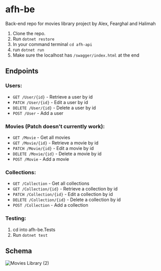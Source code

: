 # afh-be
Back-end repo for movies library project by Alex, Fearghal and Halimah

1. Clone the repo.
2. Run ```dotnet restore```
3. In your command terminal ```cd afh-api```
4. run ```dotnet run```
5. Make sure the localhost has ```/swagger/index.html``` at the end 
 
## Endpoints

### Users:
-   `GET /User/{id}` - Retrieve a user by id
-   `PATCH /User/{id}` - Edit a user by id
-   `DELETE /User/{id}` - Delete a user by id
-   `POST /User` - Add a user

### Movies (Patch doesn't currently work): 
-   `GET /Movie` - Get all movies
-   `GET /Movie/{id}` - Retrieve a movie by id
-   `PATCH /Movie/{id}` - Edit a movie by id
-   `DELETE /Movie/{id}` - Delete a movie by id
-   `POST /Movie` - Add a movie

### Collections: 
-   `GET /Collection` - Get all collections
-   `GET /Collection/{id}` - Retrieve a collection by id
-   `PATCH /Collection/{id}` - Edit a collection by id
-   `DELETE /Collection/{id}` - Delete a collection by id
-   `POST /Collection` - Add a collection

### Testing: 

1. cd into afh-be.Tests
2. Run ```dotnet test```

## Schema

![Movies Library (2)](https://github.com/user-attachments/assets/b67cf89e-b29c-48a4-a04b-59ade87e7704)
